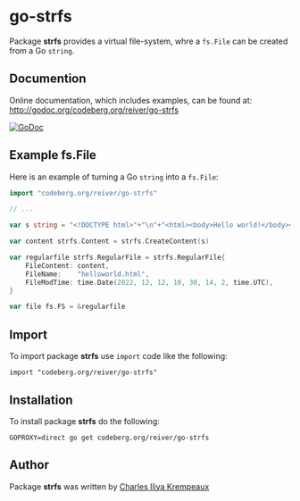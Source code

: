 # go-strfs

Package **strfs** provides a virtual file-system, whre a `fs.File` can be created from a Go `string`.

## Documention

Online documentation, which includes examples, can be found at: http://godoc.org/codeberg.org/reiver/go-strfs

[![GoDoc](https://godoc.org/codeberg.org/reiver/go-strfs?status.svg)](https://godoc.org/codeberg.org/reiver/go-strfs)

## Example fs.File

Here is an example of turning a Go `string` into a `fs.File`:

```go
import "codeberg.org/reiver/go-strfs"

// ...

var s string = "<!DOCTYPE html>"+"\n"+"<html><body>Hello world!</body></html>"

var content strfs.Content = strfs.CreateContent(s)

var regularfile strfs.RegularFile = strfs.RegularFile{
	FileContent: content,
	FileName:    "helloworld.html",
	FileModTime: time.Date(2022, 12, 12, 10, 30, 14, 2, time.UTC),
}

var file fs.FS = &regularfile

```

## Import

To import package **strfs** use `import` code like the following:
```
import "codeberg.org/reiver/go-strfs"
```

## Installation

To install package **strfs** do the following:
```
GOPROXY=direct go get codeberg.org/reiver/go-strfs
```

## Author

Package **strfs** was written by [Charles Iliya Krempeaux](http://reiver.link)
